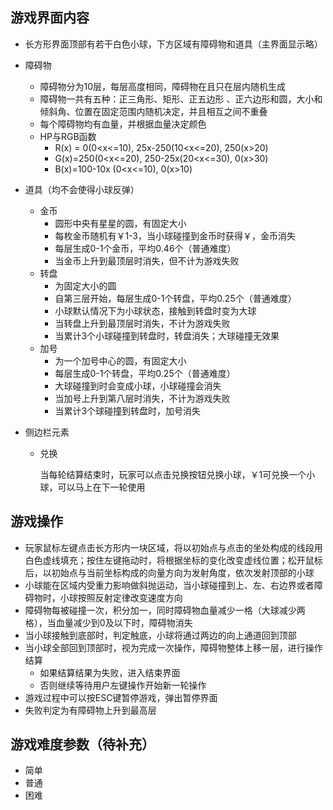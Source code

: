 ## 游戏界面内容

- 长方形界面顶部有若干白色小球，下方区域有障碍物和道具（主界面显示略）

- 障碍物

  - 障碍物分为10层，每层高度相同，障碍物在且只在层内随机生成
  - 障碍物一共有五种：正三角形、矩形、正五边形 、正六边形和圆，大小和倾斜角、位置在固定范围内随机决定，并且相互之间不重叠
  - 每个障碍物均有血量，并根据血量决定颜色
  - HP与RGB函数
    - R(x) = 0(0<x<=10), 25x-250(10<x<=20), 250(x>20)
    - G(x)=250(0<x<=20), 250-25x(20<x<=30), 0(x>30)
    - B(x)=100-10x (0<x<=10), 0(x>10)

- 道具（均不会使得小球反弹）

  - 金币
    - 圆形中央有星星的圆，有固定大小
    - 每枚金币随机有￥1-3，当小球碰撞到金币时获得￥，金币消失
    - 每层生成0-1个金币，平均0.46个（普通难度）
    - 当金币上升到最顶层时消失，但不计为游戏失败
  - 转盘
    - 为固定大小的圆
    - 自第三层开始，每层生成0-1个转盘，平均0.25个（普通难度）
    - 小球默认情况下为小球状态，接触到转盘时变为大球
    - 当转盘上升到最顶层时消失，不计为游戏失败
    - 当累计3个小球碰撞到转盘时，转盘消失；大球碰撞无效果
  - 加号
    - 为一个加号中心的圆，有固定大小
    - 每层生成0-1个转盘，平均0.25个（普通难度）
    - 大球碰撞到时会变成小球，小球碰撞会消失
    - 当加号上升到第八层时消失，不计为游戏失败
    - 当累计3个球碰撞到转盘时，加号消失

- 侧边栏元素

  - 兑换

    ​	当每轮结算结束时，玩家可以点击兑换按钮兑换小球，￥1可兑换一个小球，可以马上在下一轮使用

## 游戏操作

- 玩家鼠标左键点击长方形内一块区域，将以初始点与点击的坐处构成的线段用白色虚线填充；按住左键拖动时，将根据坐标的变化改变虚线位置；松开鼠标后，以初始点与当前坐标构成的向量方向为发射角度，依次发射顶部的小球
- 小球能在区域内受重力影响做斜抛运动，当小球碰撞到上、左、右边界或者障碍物时，小球按照反射定律改变速度方向
- 障碍物每被碰撞一次，积分加一，同时障碍物血量减少一格（大球减少两格），当血量减少到0及以下时，障碍物消失
- 当小球接触到底部时，判定触底，小球将通过两边的向上通道回到顶部
- 当小球全部回到顶部时，视为完成一次操作，障碍物整体上移一层，进行操作结算
  - 如果结算结果为失败，进入结束界面
  - 否则继续等待用户左键操作开始新一轮操作
- 游戏过程中可以按ESC键暂停游戏，弹出暂停界面
- 失败判定为有障碍物上升到最高层

## 游戏难度参数（待补充）

- 简单
- 普通
- 困难